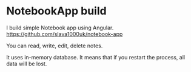 # NotebookApp build

I build simple Notebook app using Angular.
https://github.com/slava1000uk/notebook-app

You can read, write, edit, delete notes.

It uses in-memory database. It means that if you restart the process, all data will be lost.
